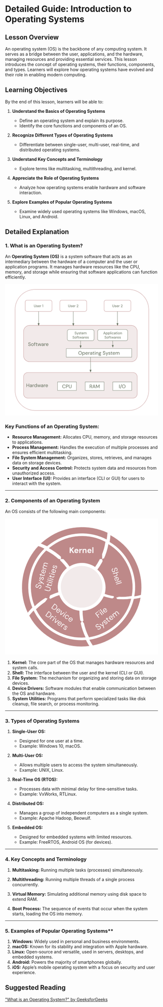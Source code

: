 # Detailed Guide: Introduction to Operating Systems

## Lesson Overview

An operating system (OS) is the backbone of any computing system. It serves as a bridge between the user, applications, and the hardware, managing resources and providing essential services. This lesson introduces the concept of operating systems, their functions, components, and types. Learners will explore how operating systems have evolved and their role in enabling modern computing.



## Learning Objectives

By the end of this lesson, learners will be able to:

1. **Understand the Basics of Operating Systems**
   - Define an operating system and explain its purpose.
   - Identify the core functions and components of an OS.

2. **Recognize Different Types of Operating Systems**
   - Differentiate between single-user, multi-user, real-time, and distributed operating systems.

3. **Understand Key Concepts and Terminology**
   - Explore terms like multitasking, multithreading, and kernel.

4. **Appreciate the Role of Operating Systems**
   - Analyze how operating systems enable hardware and software interaction.

5. **Explore Examples of Popular Operating Systems**
   - Examine widely used operating systems like Windows, macOS, Linux, and Android.

## Detailed Explanation

### 1. What is an Operating System?

An **Operating System (OS)** is a system software that acts as an intermediary between the hardware of a computer and the user or application programs. It manages hardware resources like the CPU, memory, and storage while ensuring that software applications can function efficiently.

![Operating System](./operating_system.png)

### Key Functions of an Operating System:

- **Resource Management:** Allocates CPU, memory, and storage resources to applications.
- **Process Management:** Handles the execution of multiple processes and ensures efficient multitasking.
- **File System Management:** Organizes, stores, retrieves, and manages data on storage devices.
- **Security and Access Control:** Protects system data and resources from unauthorized access.
- **User Interface (UI):** Provides an interface (CLI or GUI) for users to interact with the system.

---

### 2. Components of an Operating System

An OS consists of the following main components:

![OS Components](./os_components.png)

1. **Kernel:** The core part of the OS that manages hardware resources and system calls.
2. **Shell:** The interface between the user and the kernel (CLI or GUI).
3. **File System:** The mechanism for organizing and storing data on storage devices.
4. **Device Drivers:** Software modules that enable communication between the OS and hardware.
5. **System Utilities:** Programs that perform specialized tasks like disk cleanup, file search, or process monitoring.

---

### 3. Types of Operating Systems

1. **Single-User OS:**
   - Designed for one user at a time.
   - Example: Windows 10, macOS.

2. **Multi-User OS:**
   - Allows multiple users to access the system simultaneously.
   - Example: UNIX, Linux.

3. **Real-Time OS (RTOS):**
   - Processes data with minimal delay for time-sensitive tasks.
   - Example: VxWorks, RTLinux.

4. **Distributed OS:**
   - Manages a group of independent computers as a single system.
   - Example: Apache Hadoop, Beowulf.

5. **Embedded OS:**
   - Designed for embedded systems with limited resources.
   - Example: FreeRTOS, Android OS (for devices).

---

### 4. Key Concepts and Terminology

1. **Multitasking:** Running multiple tasks (processes) simultaneously.

2. **Multithreading:** Running multiple threads of a single process concurrently.

3. **Virtual Memory:** Simulating additional memory using disk space to extend RAM.

4. **Boot Process:** The sequence of events that occur when the system starts, loading the OS into memory.

---

### 5. Examples of Popular Operating Systems**
1. **Windows:** Widely used in personal and business environments.
2. **macOS:** Known for its stability and integration with Apple hardware.
3. **Linux:** Open-source and versatile, used in servers, desktops, and embedded systems.
4. **Android:** Powers the majority of smartphones globally.
5. **iOS:** Apple’s mobile operating system with a focus on security and user experience.

## Suggested Reading

["What is an Operating System?" by GeeksforGeeks](https://www.geeksforgeeks.org/what-is-an-operating-system/)
